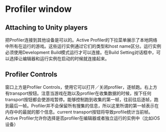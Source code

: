 # Profiler window 
## Attaching to Unity players
把Profiler连接到其他设备是可以的。Active Profiler的下拉菜单展示了本地网络中所有在运行的游戏。这些运行实例通过它们的类型和host name区分。运行实例必须使用Development Build模式运行才可以连接。在Build Setting对话框中，可以选择让编辑器和运行实例在启动的时候就连接起来。

## Profiler Controls
窗口上方是Profiler Controls，使用它可以打开／关闭profiler，逐帧跑。右上方有transport按钮。注意当游戏在跑以及profiler在收集数据的时候，按下任何transport按钮都会使游戏暂停。能够控制跑到收集的第一帧，往前往后逐帧，跑到最后一帧。Profiler并不会保留所有搜集的信息，所以这里所谓的第一帧表示在内存中的最就的那个信息。current transport按钮将导致profile统计当前帧。Active Profiler允许你选择是否profiler在编辑器或者独立运行的实例中（比如iOS设备）
